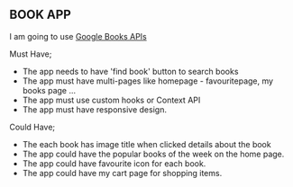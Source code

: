 ## BOOK APP

I am going to use [Google Books APIs](https://developers.google.com/books/docs/v1/using?hl=tr)

Must Have;

- The app needs to have 'find book' button to search books
- The app must have multi-pages like homepage - favouritepage, my books page ...
- The app must use custom hooks or Context API
- The app must have responsive design.

Could Have;

- The each book has image title when clicked details about the book
- The app could have the popular books of the week on the home page.
- The app could have favourite icon for each book.
- The app could have my cart page for shopping items.

